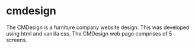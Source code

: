 # cmdesign
The CMDesign is a furniture company website design. This was developed using html and vanilla css. 
The CMDesign web page comprises of 5 screens.
